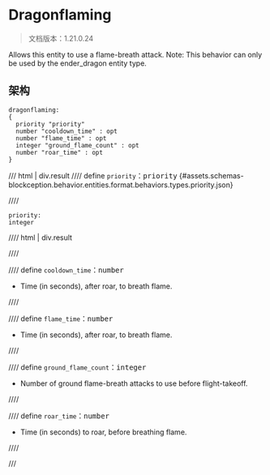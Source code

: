 # Dragonflaming

> 文档版本：1.21.0.24

Allows this entity to use a flame-breath attack. Note: This behavior can only be used by the ender_dragon entity type.

## 架构

```mcschema
dragonflaming:
{
  priority "priority"
  number "cooldown_time" : opt
  number "flame_time" : opt
  integer "ground_flame_count" : opt
  number "roar_time" : opt
}

```

/// html | div.result
//// define
`priority`：<samp>priority</samp> {#assets.schemas-blockception.behavior.entities.format.behaviors.types.priority.json}


////

```mcschema
priority:
integer

```

//// html | div.result

////



//// define
`cooldown_time`：<samp>number</samp>

- Time (in seconds), after roar, to breath flame.


////


//// define
`flame_time`：<samp>number</samp>

- Time (in seconds), after roar, to breath flame.


////


//// define
`ground_flame_count`：<samp>integer</samp>

- Number of ground flame-breath attacks to use before flight-takeoff.


////


//// define
`roar_time`：<samp>number</samp>

- Time (in seconds) to roar, before breathing flame.


////


///

